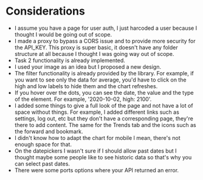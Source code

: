 # Considerations

- I assume you have a page for user auth, I just harcoded a user because I thought I would be going out of scope.
- I made a proxy to bypass a CORS issue and to provide more security for the API_KEY. This proxy is super basic, it doesn't have any folder structure at all because I thought I was going way out of scope.
- Task 2 functionality is already implemented.
- I used your image as an idea but I proposed a new design.
- The filter functionality is already provided by the library. For example, if you want to see only the data for average, you'd have to click on the high and low labels to hide them and the chart refreshes.
- If you hover over the dots, you can see the date, the value and the type of the element. For example, '2020-10-02, high: 2100'.
- I added some things to give a full look of the page and not have a lot of space without things. For example, I added different links such as settings, log out, etc but they don't have a corresponding page, they're there to add content. The same for the Trends tab and the icons such as the forward and bookmark.
- I didn't know how to adapt the chart for mobile I mean, there's not enough space for that.
- On the datepickers I wasn't sure if I should allow past dates but I thought maybe some people like to see historic data so that's why you can select past dates.
- There were some ports options where your API returned an error.
